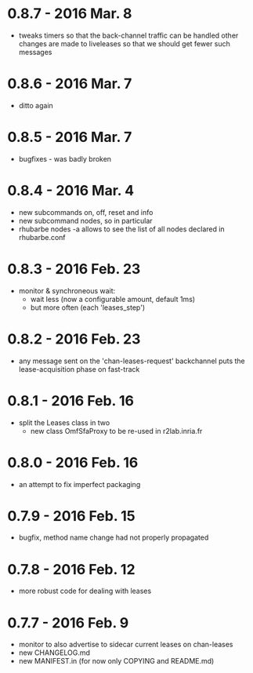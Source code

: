 # 0.8.7 - 2016 Mar. 8

* tweaks timers so that the back-channel traffic can be handled
  other changes are made to liveleases so that we should get fewer
  such messages

# 0.8.6 - 2016 Mar. 7

* ditto again

# 0.8.5 - 2016 Mar. 7

* bugfixes - was badly broken

# 0.8.4 - 2016 Mar. 4

* new subcommands on, off, reset and info
* new subcommand nodes, so in particular
* rhubarbe nodes -a allows to see the list of all nodes declared in rhubarbe.conf

# 0.8.3 - 2016 Feb. 23

* monitor & synchroneous wait:
  * wait less (now a configurable amount, default 1ms)
  * but more often (each 'leases_step')

# 0.8.2 - 2016 Feb. 23

* any message sent on the 'chan-leases-request' backchannel puts
  the lease-acquisition phase on fast-track

# 0.8.1 - 2016 Feb. 16

* split the Leases class in two
  * new class OmfSfaProxy to be re-used in r2lab.inria.fr

# 0.8.0 - 2016 Feb. 16

* an attempt to fix imperfect packaging

# 0.7.9 - 2016 Feb. 15

* bugfix, method name change had not properly propagated 

# 0.7.8 - 2016 Feb. 12

* more robust code for dealing with leases

# 0.7.7 - 2016 Feb. 9

* monitor to also advertise to sidecar current leases on chan-leases
* new CHANGELOG.md
* new MANIFEST.in (for now only COPYING and README.md) 
